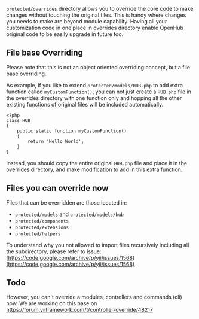 `protected/overrides` directory allows you to override the core code to make changes without touching the original files. This is handy where changes you needs to make are beyond module capability. Having all your customization code in one place in overrides directory enable OpenHub original code to be easily upgrade in future too. 

## File base Overriding
Please note that this is not an object oriented overriding concept, but a file base overriding. 

As example, if you like to extend `protected/models/HUB.php` to add extra function called `myCustomFunction()`, you can not just create a `HUB.php` file in the overrides directory with one function only and hopping all the other existing functions of original files will be included automatically.

```
<?php
class HUB
{
	public static function myCustomFunction()
	{
		return 'Hello World';
	}
}
```

Instead, you should copy the entire original `HUB.php` file and place it in the overrides directory, and make modification to add in this extra function.

## Files you can override now
Files that can be overridden are those located in:
* `protected/models` and `protected/models/hub`
* `protected/components`
* `protected/extensions`
* `protected/helpers`

To understand why you not allowed to import files recursively including all the subdirectory, please refer to issue: [https://code.google.com/archive/p/yii/issues/1568](https://code.google.com/archive/p/yii/issues/1568) 

## Todo
However, you can't override a modules, controllers and commands (cli) now. We are working on this base on https://forum.yiiframework.com/t/controller-override/48217